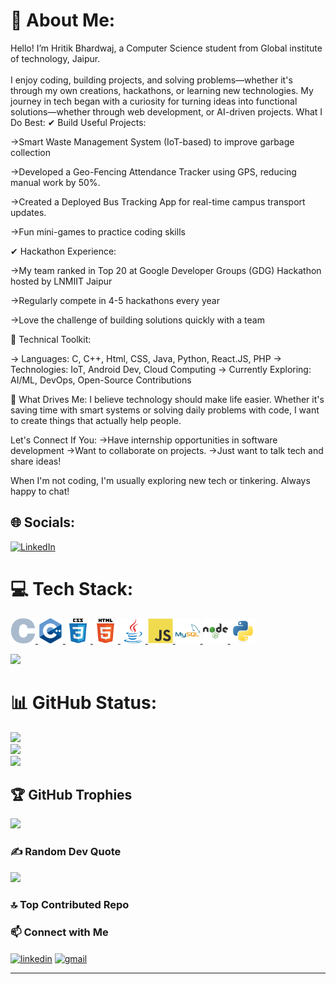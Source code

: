 # 💫 About Me:
Hello! I’m Hritik Bhardwaj, a Computer Science student from Global institute of technology, Jaipur.<br><br> I enjoy coding, building projects, and solving problems—whether it's through my own creations, hackathons, or learning new technologies. My journey in tech began with a curiosity for turning ideas into functional solutions—whether through web development, or AI-driven projects.
What I Do Best:
✔ Build Useful Projects:

→Smart Waste Management System (IoT-based) to improve garbage collection

→Developed a Geo-Fencing Attendance Tracker using GPS, reducing manual work by 50%.

→Created a Deployed Bus Tracking App for real-time campus transport updates.

→Fun mini-games to practice coding skills

✔ Hackathon Experience:

→My team ranked in Top 20 at Google Developer Groups (GDG) Hackathon hosted by LNMIIT Jaipur

→Regularly compete in 4-5 hackathons every year

→Love the challenge of building solutions quickly with a team

🔧 Technical Toolkit:

→ Languages: C, C++, Html, CSS, Java, Python, React.JS, PHP
→ Technologies: IoT, Android Dev, Cloud Computing
→ Currently Exploring: AI/ML, DevOps, Open-Source Contributions

🌟 What Drives Me:
I believe technology should make life easier. Whether it's saving time with smart systems or solving daily problems with code, I want to create things that actually help people.

Let's Connect If You:
→Have internship opportunities in software development
→Want to collaborate on projects.
→Just want to talk tech and share ideas!

When I'm not coding, I'm usually exploring new tech or tinkering. Always happy to chat!


## 🌐 Socials:
[![LinkedIn](https://img.shields.io/badge/LinkedIn-%230077B5.svg?logo=linkedin&logoColor=white)](https://linkedin.com/in/hritik-bhardwajmsd/) 

# 💻 Tech Stack:
<p align="left"> <a href="https://www.cprogramming.com/" target="_blank" rel="noreferrer"> <img src="https://raw.githubusercontent.com/devicons/devicon/master/icons/c/c-original.svg" alt="c" width="40" height="40"/> </a> <a href="https://www.w3schools.com/cpp/" target="_blank" rel="noreferrer"> <img src="https://raw.githubusercontent.com/devicons/devicon/master/icons/cplusplus/cplusplus-original.svg" alt="cplusplus" width="40" height="40"/> </a> <a href="https://www.w3schools.com/css/" target="_blank" rel="noreferrer"> <img src="https://raw.githubusercontent.com/devicons/devicon/master/icons/css3/css3-original-wordmark.svg" alt="css3" width="40" height="40"/> </a> <a href="https://www.w3.org/html/" target="_blank" rel="noreferrer"> <img src="https://raw.githubusercontent.com/devicons/devicon/master/icons/html5/html5-original-wordmark.svg" alt="html5" width="40" height="40"/> </a> <a href="https://www.java.com" target="_blank" rel="noreferrer"> <img src="https://raw.githubusercontent.com/devicons/devicon/master/icons/java/java-original.svg" alt="java" width="40" height="40"/> </a> <a href="https://developer.mozilla.org/en-US/docs/Web/JavaScript" target="_blank" rel="noreferrer"> <img src="https://raw.githubusercontent.com/devicons/devicon/master/icons/javascript/javascript-original.svg" alt="javascript" width="40" height="40"/> </a> <a href="https://www.mysql.com/" target="_blank" rel="noreferrer"> <img src="https://raw.githubusercontent.com/devicons/devicon/master/icons/mysql/mysql-original-wordmark.svg" alt="mysql" width="40" height="40"/> </a> <a href="https://nodejs.org" target="_blank" rel="noreferrer"> <img src="https://raw.githubusercontent.com/devicons/devicon/master/icons/nodejs/nodejs-original-wordmark.svg" alt="nodejs" width="40" height="40"/> </a> <a href="https://www.python.org" target="_blank" rel="noreferrer"> <img src="https://raw.githubusercontent.com/devicons/devicon/master/icons/python/python-original.svg" alt="python" width="40" height="40"/> </a> </p>
<p align="left">
  <img src="https://skillicons.dev/icons?i=python,fastapi,react,js,html,css,postgres,firebase,git,github,linux" />
</p>

# 📊 GitHub Status:
![](https://github-readme-stats.vercel.app/api?username=Hritik-innovate&theme=dark&hide_border=false&include_all_commits=true&count_private=false)<br/>
![](https://github-readme-streak-stats.herokuapp.com/?user=Hritik-innovate&theme=dark&hide_border=false)<br/>
![](https://github-readme-stats.vercel.app/api/top-langs/?username=Hritik-innovate&theme=dark&hide_border=false&include_all_commits=true&count_private=false&layout=compact)

## 🏆 GitHub Trophies
![](https://github-profile-trophy.vercel.app/?username=Hritik-innovate&theme=radical&no-frame=false&no-bg=false&margin-w=4)

### ✍️ Random Dev Quote
![](https://quotes-github-readme.vercel.app/api?type=vetical&theme=radical)

### 🔝 Top Contributed Repo



### 📫 Connect with Me

<p align="left">
  <a href="https://linkedin.com/in/your-link" target="blank"><img align="center" src="https://cdn.jsdelivr.net/npm/simple-icons@v3/icons/linkedin.svg" alt="linkedin" height="20" /></a>
  <a href="mailto:your@email.com"><img align="center" src="https://cdn.jsdelivr.net/npm/simple-icons@v3/icons/gmail.svg" alt="gmail" height="20" /></a>
</p>

---
